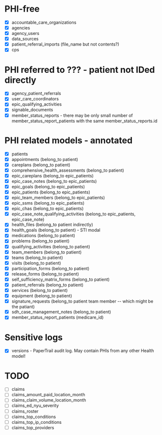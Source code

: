 # PHI-free
- [x] accountable_care_organizations
- [x] agencies
- [x] agency_users
- [x] data_sources
- [x] patient_referral_imports (file_name but not contents?)
- [x] cps

# PHI referred to ??? - patient not IDed directly
- [x] agency_patient_referrals
- [x] user_care_coordinators
- [x] epic_qualifying_activities
- [x] signable_documents
- [x] member_status_reports - there may be only small number of member_status_report_patients with the same member_status_reports.id

# PHI related models - annotated
- [x] patients
- [x] appointments (belong_to patient)
- [x] careplans (belong_to patient)
- [x] comprehensive_health_assessments (belong_to patient)
- [x] epic_careplans (belong_to epic_patients)
- [x] epic_case_notes (belong_to epic_patients)
- [x] epic_goals (belong_to epic_patients)
- [x] epic_patients (belong_to epic_patients)
- [x] epic_team_members (belong_to epic_patients)
- [x] epic_ssms (belong_to epic_patients)
- [x] epic_chas (belong_to epic_patients)
- [x] epic_case_note_qualifying_activities (belong_to epic_patients, epic_case_note)
- [x] health_files (belong_to patient indirectly)
- [x] health_goals (belong_to patient) - STI modal
- [x] medications (belong_to patient)
- [x] problems (belong_to patient)
- [x] qualifying_activities (belong_to patient)
- [x] team_members (belong_to patient)
- [x] teams (belong_to patient)
- [x] visits (belong_to patient)
- [x] participation_forms (belong_to patient)
- [x] release_forms (belong_to patient)
- [x] self_sufficiency_matrix_forms (belong_to patient)
- [x] patient_referrals (belong_to patient)
- [x] services (belong_to patient)
- [x] equipment (belong_to patient)
- [x] signature_requests (belong_to patient team member -- which might be the patiant)
- [x] sdh_case_management_notes (belong_to patient)
- [x] member_status_report_patients (medicare_id)

# Sensitive logs
- [x] versions - PaperTrail audit log. May contain PHIs from any other Health model!

# TODO
- [ ] claims
- [ ] claims_amount_paid_location_month
- [ ] claims_claim_volume_location_month
- [ ] claims_ed_nyu_severity
- [ ] claims_roster
- [ ] claims_top_conditions
- [ ] claims_top_ip_conditions
- [ ] claims_top_providers